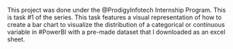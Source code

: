 This project was done under the @ProdigyInfotech Internship Program. This is task #1 of the series. This task features a visual representation of how to create a bar chart to visualize the distribution of a categorical or continuous variable in #PowerBI with a pre-made dataset that I downloaded as an excel sheet.
